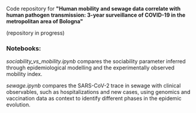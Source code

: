 Code repository for **"Human mobility and sewage data correlate with human pathogen transmission: 3-year surveillance of COVID-19 in the metropolitan area of Bologna"**

(repository in progress)

### Notebooks:

*sociability_vs_mobility.ipynb* compares the sociability parameter inferred through epidemiological modelling and the experimentally observed mobility index.

*sewage.ipynb* compares the SARS-CoV-2 trace in sewage with clinical observables, such as hospitalizations and new cases, using genomics and vaccination data as context to identify different phases in the epidemic evolution.